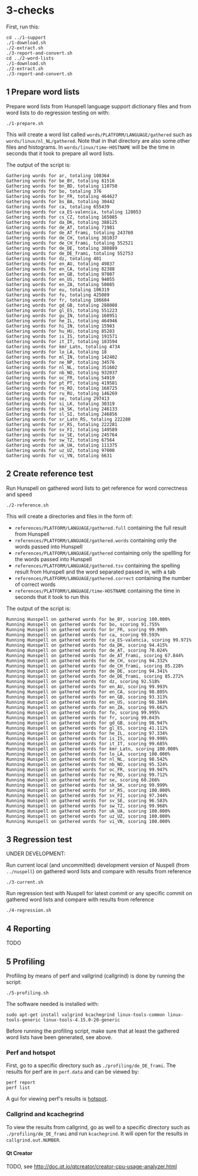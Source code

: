 # 3-checks

First, run this:

    cd ../1-support
    ./1-download.sh
    ./2-extract.sh
    ./3-report-and-convert.sh
    cd ../2-word-lists
    ./1-download.sh
    ./2-extract.sh
    ./3-report-and-convert.sh

## 1 Prepare word lists

Prepare word lists from Hunspell language support dictionary files and from word lists to do regression testing on with:

    ./1-prepare.sh

This will create a word list called `words/PLATFORM/LANGUAGE/gathered` such as `words/linux/nl_NL/gathered`. Note that in that directory are also some other files and histograms. In `words/linux/time-HOSTNAME` will be the time in seconds that it took to prepare all word lists.

The output of the script is:

    Gathering words for ar, totaling 108364
    Gathering words for be_BY, totaling 81516
    Gathering words for bn_BD, totaling 110750
    Gathering words for bo, totaling 376
    Gathering words for br_FR, totaling 464627
    Gathering words for bs_BA, totaling 30442
    Gathering words for ca, totaling 655439
    Gathering words for ca_ES-valencia, totaling 128053
    Gathering words for cs_CZ, totaling 165085
    Gathering words for da_DK, totaling 388125
    Gathering words for de_AT, totaling 71981
    Gathering words for de_AT_frami, totaling 243760
    Gathering words for de_CH, totaling 381037
    Gathering words for de_CH_frami, totaling 552521
    Gathering words for de_DE, totaling 380889
    Gathering words for de_DE_frami, totaling 552753
    Gathering words for dz, totaling 401
    Gathering words for en_AU, totaling 49837
    Gathering words for en_CA, totaling 82388
    Gathering words for en_GB, totaling 97007
    Gathering words for en_US, totaling 94055
    Gathering words for en_ZA, totaling 50085
    Gathering words for eu, totaling 106319
    Gathering words for fo, totaling 425089
    Gathering words for fr, totaling 186604
    Gathering words for gd_GB, totaling 288008
    Gathering words for gl_ES, totaling 551223
    Gathering words for gu_IN, totaling 168951
    Gathering words for he_IL, totaling 464946
    Gathering words for hi_IN, totaling 15983
    Gathering words for hu_HU, totaling 85203
    Gathering words for is_IS, totaling 191571
    Gathering words for it_IT, totaling 183594
    Gathering words for kmr_Latn, totaling 4734
    Gathering words for lo_LA, totaling 18
    Gathering words for ml_IN, totaling 142402
    Gathering words for ne_NP, totaling 34576
    Gathering words for nl_NL, totaling 351602
    Gathering words for nb_NO, totaling 932037
    Gathering words for oc_FR, totaling 54919
    Gathering words for pt_PT, totaling 419581
    Gathering words for ro_RO, totaling 168725
    Gathering words for ru_RU, totaling 146269
    Gathering words for se, totaling 297413
    Gathering words for si_LK, totaling 30319
    Gathering words for sk_SK, totaling 246133
    Gathering words for sl_SI, totaling 246856
    Gathering words for sr_Latn_RS, totaling 222280
    Gathering words for sr_RS, totaling 222281
    Gathering words for sv_FI, totaling 149589
    Gathering words for sv_SE, totaling 245764
    Gathering words for sw_TZ, totaling 67564
    Gathering words for uk_UA, totaling 111375
    Gathering words for uz_UZ, totaling 97000
    Gathering words for vi_VN, totaling 6631


## 2 Create reference test

Run Hunspell on gathered word lists to get reference for word correctness and speed

    ./2-reference.sh

This will create a directories and files in the form of:
* `references/PLATFORM/LANGUAGE/gathered.full` containing the full result from Hunspell
* `references/PLATFORM/LANGUAGE/gathered.words` containing only the words passed into Hunspell
* `references/PLATFORM/LANGUAGE/gathered` containing only the spellling for the words passed into Hunspell
* `references/PLATFORM/LANGUAGE/gathered.tsv` containing the spelling result from Hunspell and the word separated passed in, with a tab
* `references/PLATFORM/LANGUAGE/gathered.correct` containing the number of correct words
* `references/PLATFORM/LANGUAGE/time-HOSTNAME` containing the time in seconds that it took to run this

The output of the script is:

    Running Hunspell on gathered words for be_BY, scoring 100.000%
    Running Hunspell on gathered words for bo, scoring 91.755%
    Running Hunspell on gathered words for br_FR, scoring 99.998%
    Running Hunspell on gathered words for ca, scoring 99.593%
    Running Hunspell on gathered words for ca_ES-valencia, scoring 99.971%
    Running Hunspell on gathered words for da_DK, scoring 94.415%
    Running Hunspell on gathered words for de_AT, scoring 70.024%
    Running Hunspell on gathered words for de_AT_frami, scoring 67.844%
    Running Hunspell on gathered words for de_CH, scoring 94.332%
    Running Hunspell on gathered words for de_CH_frami, scoring 85.228%
    Running Hunspell on gathered words for de_DE, scoring 94.341%
    Running Hunspell on gathered words for de_DE_frami, scoring 85.272%
    Running Hunspell on gathered words for dz, scoring 92.518%
    Running Hunspell on gathered words for en_AU, scoring 99.993%
    Running Hunspell on gathered words for en_CA, scoring 98.805%
    Running Hunspell on gathered words for en_GB, scoring 93.313%
    Running Hunspell on gathered words for en_US, scoring 98.384%
    Running Hunspell on gathered words for en_ZA, scoring 99.662%
    Running Hunspell on gathered words for fo, scoring 99.995%
    Running Hunspell on gathered words for fr, scoring 99.043%
    Running Hunspell on gathered words for gd_GB, scoring 98.947%
    Running Hunspell on gathered words for gl_ES, scoring 41.112%
    Running Hunspell on gathered words for he_IL, scoring 97.334%
    Running Hunspell on gathered words for is_IS, scoring 99.998%
    Running Hunspell on gathered words for it_IT, scoring 99.685%
    Running Hunspell on gathered words for kmr_Latn, scoring 100.000%
    Running Hunspell on gathered words for lo_LA, scoring 100.000%
    Running Hunspell on gathered words for nl_NL, scoring 98.542%
    Running Hunspell on gathered words for nb_NO, scoring 95.324%
    Running Hunspell on gathered words for oc_FR, scoring 99.947%
    Running Hunspell on gathered words for ro_RO, scoring 99.712%
    Running Hunspell on gathered words for se, scoring 60.266%
    Running Hunspell on gathered words for sk_SK, scoring 99.999%
    Running Hunspell on gathered words for sr_RS, scoring 100.000%
    Running Hunspell on gathered words for sv_FI, scoring 97.344%
    Running Hunspell on gathered words for sv_SE, scoring 96.583%
    Running Hunspell on gathered words for sw_TZ, scoring 99.968%
    Running Hunspell on gathered words for uk_UA, scoring 100.000%
    Running Hunspell on gathered words for uz_UZ, scoring 100.000%
    Running Hunspell on gathered words for vi_VN, scoring 100.000%


## 3 Regression test

UNDER DEVELOPMENT:

Run current local (and uncommitted) development version of Nuspell (from `../nuspell`) on gathered word lists and compare with results from reference

    ./3-current.sh

Run regression test with Nuspell for latest commit or any specific commit on gathered word lists and compare with results from reference

    ./4-regression.sh

## 4 Reporting

TODO


## 5 Profiling

Profiling by means of perf and vallgrind (callgrind) is done by running the script:

    ./5-profiling.sh

The software needed is installed with:

    sudo apt-get install valgrind kcachegrind linux-tools-common linux-tools-generic linux-tools-4.15.0-20-generic

Before running the profiling script, make sure that at least the gathered word lists have been generated, see above.


### Perf and hotspot

First, go to a specific directory such as `./profiling/de_DE_frami`. The results for perf are in `perf.data` and can be viewed by:

    perf report
    perf list

A gui for viewing perf's results is [hotspot](https://github.com/KDAB/hotspot).


### Callgrind and kcachegrind

To view the results from callgrind, go as well to a specific directory such as `./profiling/de_DE_frami` and run `kcachegrind`. It will open for the results in `callgrind.out.NUMBER`.

#### Qt Creator

TODO, see http://doc.qt.io/qtcreator/creator-cpu-usage-analyzer.html

